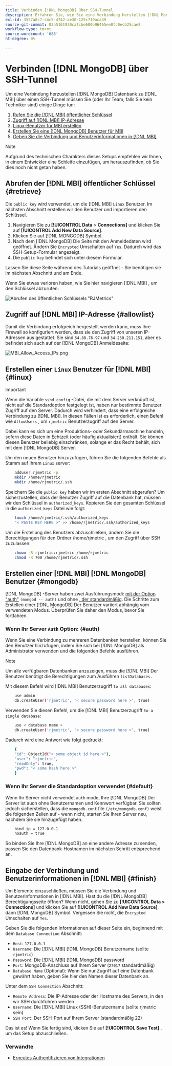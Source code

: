 ```yaml
---
title: Verbinden [!DNL MongoDB] über SSH-Tunnel
description: Erfahren Sie, wie Sie eine Verbindung herstellen [!DNL MongoDB] über SSH-Tunnel.
exl-id: 3557a8c7-c4c5-4742-ae30-125c719aca39
source-git-commit: 03a5161930cafcbe600b96465ee0fc0ecb25cae8
workflow-type: tm+mt
source-wordcount: '688'
ht-degree: 0%

---
```


# Verbinden [!DNL MongoDB] über SSH-Tunnel


Um eine Verbindung herzustellen [!DNL MongoDB] Datenbank zu [!DNL MBI] über einen SSH-Tunnel müssen Sie (oder Ihr Team, falls Sie kein Techniker sind) einige Dinge tun:

1. [Rufen Sie die [!DNL MBI] öffentlicher Schlüssel](#retrieve)
1. [Zugriff auf [!DNL MBI] IP-Adresse](#allowlist)
1. [Linux-Benutzer für MBI erstellen](#linux)
1. [Erstellen Sie eine [!DNL MongoDB] Benutzer für MBI](#mongodb)
1. [Geben Sie die Verbindung und Benutzerinformationen in [!DNL MBI]](#finish)

>[!NOTE]
>
>Aufgrund des technischen Charakters dieses Setups empfehlen wir Ihnen, in einem Entwickler eine Schleife einzufügen, um herauszufinden, ob Sie dies noch nicht getan haben.

## Abrufen der [!DNL MBI] öffentlicher Schlüssel {#retrieve}

Die `public key` wird verwendet, um die [!DNL MBI] `Linux` Benutzer. Im nächsten Abschnitt erstellen wir den Benutzer und importieren den Schlüssel.

1. Navigieren Sie zu **[!UICONTROL Data** > **Connections]** und klicken Sie auf **[!UICONTROL Add New Data Source]**.
1. Klicken Sie auf [!DNL MONGODB] Symbol.
1. Nach dem [!DNL MongoDB] Die Seite mit den Anmeldedaten wird geöffnet. Ändern Sie `Encrypted` Umschalten auf `Yes`. Dadurch wird das SSH-Setup-Formular angezeigt.
1. Die `public key` befindet sich unter diesem Formular.

Lassen Sie diese Seite während des Tutorials geöffnet - Sie benötigen sie im nächsten Abschnitt und am Ende.

Wenn Sie etwas verloren haben, wie Sie hier navigieren [!DNL MBI] , um den Schlüssel abzurufen:

![Abrufen des öffentlichen Schlüssels &quot;RJMetrics&quot;](../../../assets/MongoDB_Public_Key.gif)<!--{:.zoom}-->

## Zugriff auf [!DNL MBI] IP-Adresse {#allowlist}

Damit die Verbindung erfolgreich hergestellt werden kann, muss Ihre Firewall so konfiguriert werden, dass sie den Zugriff von unseren IP-Adressen aus gestattet. Sie sind `54.88.76.97` und `34.250.211.151`, aber es befindet sich auch auf der [!DNL MongoDB] Anmeldeseite:

![MBI_Allow_Access_IPs.png](../../../assets/MBI_allow_access_IPs.png)

## Erstellen einer `Linux` Benutzer für [!DNL MBI] {#linux}

>[!IMPORTANT]
>
>Wenn die Variable `sshd_config` -Datei, die mit dem Server verknüpft ist, nicht auf die Standardoption festgelegt ist, haben nur bestimmte Benutzer Zugriff auf den Server. Dadurch wird verhindert, dass eine erfolgreiche Verbindung zu [!DNL MBI]. In diesen Fällen ist es erforderlich, einen Befehl wie `AllowUsers` , um `rjmetric` Benutzerzugriff auf den Server.

Dabei kann es sich um eine Produktions- oder Sekundärmaschine handeln, sofern diese Daten in Echtzeit (oder häufig aktualisiert) enthält. Sie können diesen Benutzer beliebig einschränken, solange er das Recht behält, sich mit dem [!DNL MongoDB] Server.

Um den neuen Benutzer hinzuzufügen, führen Sie die folgenden Befehle als Stamm auf Ihrem `Linux` server:

```bash
    adduser rjmetric -p
    mkdir /home/rjmetric
    mkdir /home/rjmetric/.ssh
```

Speichern Sie die `public key` haben wir im ersten Abschnitt abgerufen? Um sicherzustellen, dass der Benutzer Zugriff auf die Datenbank hat, müssen wir den Schlüssel in `authorized_keys`. Kopieren Sie den gesamten Schlüssel in die `authorized_keys` Datei wie folgt:

```bash
    touch /home/rjmetric/.ssh/authorized_keys
    "< PASTE KEY HERE >" >> /home/rjmetric/.ssh/authorized_keys
```

Um die Erstellung des Benutzers abzuschließen, ändern Sie die Berechtigungen für den Ordner /home/rjmetric , um den Zugriff über SSH zuzulassen:

```bash
    chown -R rjmetric:rjmetric /home/rjmetric
    chmod -R 700 /home/rjmetric/.ssh
```

## Erstellen einer [!DNL MBI] [!DNL MongoDB] Benutzer {#mongodb}

[!DNL MongoDB] -Server haben zwei Ausführungsmodi: [mit der Option &quot;auth&quot;](#auth) `(mongod -- auth)` und ohne [, der standardmäßig](#default). Die Schritte zum Erstellen einer [!DNL MongoDB] Der Benutzer variiert abhängig vom verwendeten Modus. Überprüfen Sie daher den Modus, bevor Sie fortfahren.

### Wenn Ihr Server `Auth` Option: {#auth}

Wenn Sie eine Verbindung zu mehreren Datenbanken herstellen, können Sie den Benutzer hinzufügen, indem Sie sich bei [!DNL MongoDB] als Administrator verwenden und die folgenden Befehle ausführen.

>[!NOTE]
>
>Um alle verfügbaren Datenbanken anzuzeigen, muss die [!DNL MBI] Der Benutzer benötigt die Berechtigungen zum Ausführen `listDatabases.`

Mit diesem Befehl wird [!DNL MBI] Benutzerzugriff `to all databases`:

```bash
    use admin
    db.createUser('rjmetric', '< secure password here >', true)
```

Verwenden Sie diesen Befehl, um die [!DNL MBI] Benutzerzugriff `to a single database`:

```bash
    use < database name >
    db.createUser('rjmetric', '< secure password here >', true)
```

Dadurch wird eine Antwort wie folgt gedruckt:

```bash
    {
    "id": ObjectId("< some object id here >"),
    "user": "rjmetric",
    "readOnly": true,
    "pwd": "< some hash here >"
    }
```

### Wenn Ihr Server die Standardoption verwendet {#default}

Wenn Ihr Server nicht verwendet `auth` mode, Ihre [!DNL MongoDB] Der Server ist auch ohne Benutzernamen und Kennwort verfügbar. Sie sollten jedoch sicherstellen, dass die `mongodb.conf` file `(/etc/mongodb.conf)` weist die folgenden Zeilen auf - wenn nicht, starten Sie Ihren Server neu, nachdem Sie sie hinzugefügt haben.

```bash
    bind_ip = 127.0.0.1
    noauth = true
```

So binden Sie Ihre [!DNL MongoDB] an eine andere Adresse zu senden, passen Sie den Datenbank-Hostnamen im nächsten Schritt entsprechend an.

## Eingabe der Verbindung und Benutzerinformationen in [!DNL MBI] {#finish}

Um Elemente einzuschließen, müssen Sie die Verbindung und Benutzerinformationen in [!DNL MBI]. Hast du die [!DNL MongoDB] Berechtigungsseite öffnen? Wenn nicht, gehen Sie zu **[!UICONTROL Data > Connections]** und klicken Sie auf **[!UICONTROL Add New Data Source]**, dann [!DNL MongoDB] Symbol. Vergessen Sie nicht, die `Encrypted` Umschalten auf `Yes`.

Geben Sie die folgenden Informationen auf dieser Seite ein, beginnend mit dem `Database Connection` Abschnitt:

* `Host`: `127.0.0.1`
* `Username`: Die [!DNL MBI] [!DNL MongoDB] Benutzername (sollte `rjmetric`)
* `Password`: Die [!DNL MBI] [!DNL MongoDB] password
* `Port`: MongoDB-Anschluss auf Ihrem Server (`27017` standardmäßig)
* `Database Name` (Optional): Wenn Sie nur Zugriff auf eine Datenbank gewährt haben, geben Sie hier den Namen dieser Datenbank an.

Unter dem `SSH Connection` Abschnitt:

* `Remote Address`: Die IP-Adresse oder der Hostname des Servers, in den wir SSH durchführen werden
* `Username`: Die [!DNL MBI] Linux (SSH)-Benutzername (sollte rjmetric sein)
* `SSH Port`: Der SSH-Port auf Ihrem Server (standardmäßig 22)

Das ist es! Wenn Sie fertig sind, klicken Sie auf **[!UICONTROL Save Test]** , um das Setup abzuschließen.

### Verwandte

* [Erneutes Authentifizieren von Integrationen](https://support.magento.com/hc/en-us/articles/360016733151)
